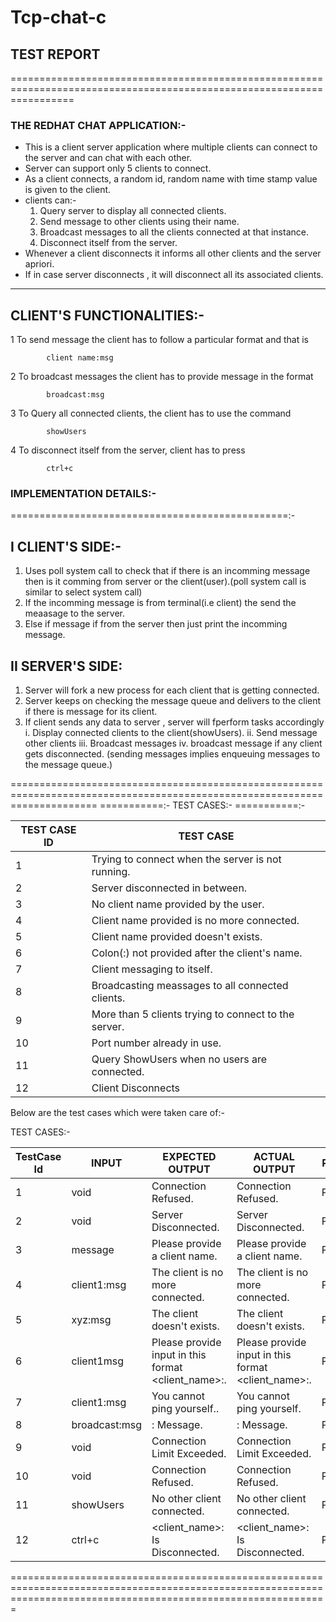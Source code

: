 # Tcp-chat-c

## TEST REPORT
=======================================================================================================================

### THE REDHAT CHAT APPLICATION:-

* This is a client server application where multiple clients can connect to the server and can chat with each other.
* Server can support only 5 clients to connect.
* As a client connects, a random id, random name with time stamp value is given to the client.
* clients can:-
	1. Query server to display all connected clients.
	2. Send message to other clients using their name.
	3. Broadcast messages to all the clients connected at that instance.
	4. Disconnect itself from the server.
* Whenever a client disconnects it informs all other clients and the server apriori.
* If in case server disconnects , it will disconnect all its associated clients.
	
-----------------------------
 CLIENT'S FUNCTIONALITIES:-
-----------------------------
1 To send message the client has to follow a particular format and that is
			
			client name:msg
			
2 To broadcast messages the client has to provide message in the format
			
			broadcast:msg
			
3 To Query all connected clients, the client has to use the command
			
			showUsers
			
4 To disconnect itself from the server, client has to press
			
			ctrl+c
			
			
### IMPLEMENTATION DETAILS:-
================================================:-

I CLIENT'S SIDE:-
----------------
1. Uses poll system call to check that if there is an incomming message then is it comming from server or the 		client(user).(poll system call is similar to select system call)			
2. If the incomming message is from terminal(i.e client) the send the meaasage to the server.
3. Else if message if from the server then just print the incomming message.
	
II SERVER'S SIDE:
----------------
1. Server will fork a new process for each client that is getting connected.
2. Server keeps on checking the message queue and delivers to the client if there is message for its client.
3. If client sends any data to server , server will fperform tasks accordingly
	i.   Display connected clients to the client(showUsers).
	ii.  Send message other clients
	iii. Broadcast messages
	iv.  broadcast message if any client gets disconnected.
	(sending messages implies enqueuing messages to the message queue.)

===========================================================================================================================
===========:-
TEST CASES:-
===========:-


| TEST CASE ID			| TEST CASE                                                |
| ------------------------------|-----------------------------------------------	|
|	1					        | Trying to connect when the server is not running.		     |
|	2					        | Server disconnected in between.                          |
|	3					        | No client name provided by the user.                     |
|	4					        | Client name provided is no more connected.               |
|	5					        | Client name provided doesn't exists.                     |
|	6					        | Colon(:) not provided after the client's name.           |
|	7					        | Client messaging to itself.                              |
|	8					        | Broadcasting meassages to all connected clients.         |
|	9					        | More than 5 clients trying to connect to the server.     |
|	10				        | Port number already in use.                              |
|	11				        | Query ShowUsers when no users are connected.             |
|	12				        | Client Disconnects     				|

Below are the test cases which were taken care of:-

TEST CASES:-

| TestCase Id  | INPUT			| EXPECTED OUTPUT						                   | ACTUAL OUTPUT				                                | RESULT |
|------------|--------------|----------------|----------------|-------------------------------------------------------------------------------------------------------|
|	1		   | void			| Connection Refused.		                               | Connection Refused.                                        | PASSED |
|	2		   | void			| Server Disconnected.                                     | Server Disconnected.                                       | PASSED |
|	3		   | message		| Please provide a client name.                            | Please provide a client name.                              | PASSED |
|	4	       | client1:msg	| The client is no more connected.                         | The client is no more connected.                           | PASSED |
|	5		   | xyz:msg		| The client doesn't exists.                               | The client doesn't exists.                                 | PASSED |
|	6		   | client1msg		| Please provide input in this format <client_name>:<msg>. | Please provide input in this format <client_name>:<msg>.   | PASSED |
|	7		   | client1:msg	| You cannot ping yourself..                               | You cannot ping yourself.                                  | PASSED |
|	8		   | broadcast:msg	| <clientName>: Message.                                   | <clientName>: Message.                                     | PASSED |
|	9		   | void			| Connection Limit Exceeded.                               | Connection Limit Exceeded.                                 | PASSED |
|	10		   | void			| Connection Refused.                                      | Connection Refused.                                        | PASSED |
|	11		   | showUsers		| No other client connected.                               | No other client connected.                                 | PASSED |
|	12		   | ctrl+c			| <client_name>: Is Disconnected.      					   | <client_name>: Is Disconnected.						    | PASSED |


===================================================================================================================================================================

